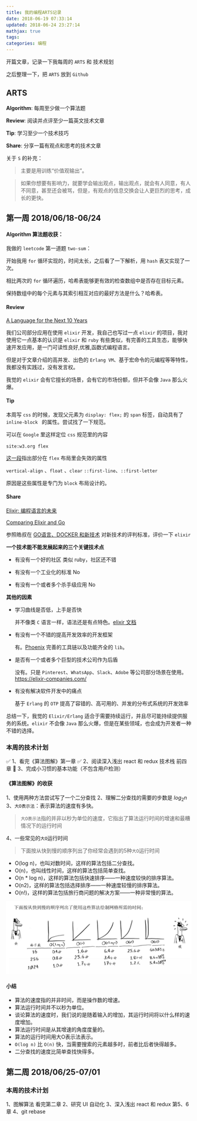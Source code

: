 ```yaml
---
title: 我的编程ARTS记录
date: 2018-06-19 07:33:14
updated: 2018-06-24 23:27:14
mathjax: true
tags:
categories: 编程
---
```


开篇文章，记录一下我每周的 `ARTS` 和 技术规划

之后整理一下，把 `ARTS` 放到 `Github`

## ARTS

**Algorithm**: 每周至少做一个算法题

**Review**: 阅读并点评至少一篇英文技术文章

**Tip**: 学习至少一个技术技巧

**Share**: 分享一篇有观点和思考的技术文章

关于 `S` 的补充：

> 主要是用训练“价值观输出”。

> 如果你想要有影响力，就要学会输出观点，输出观点，就会有人同意，有人不同意，甚至还会被骂，但是，有观点的信息交换会让人更巨烈的思考，成长的更快。

## 第一周 2018/06/18-06/24 

#### Algorithm 算法题收获：

我做的 `leetcode` 第一道题 `two-sum`：

开始我用 `for` 循环实现的，时间太长，之后看了一下解析，用 `hash` 表又实现了一次。

相比两次的 `for` 循环遍历，哈希表能够更有效的检查数组中是否存在目标元素。

保持数组中的每个元素与其索引相互对应的最好方法是什么？哈希表。

#### Review

[A Language for the Next 10 Years](https://programmingzen.com/next-programming-language/?utm_content=buffer3a898&utm_medium=social&utm_source=twitter.com&utm_campaign=buffer)

我们公司部分应用在使用 `elixir` 开发，我自己也写过一点 `elixir` 的项目，我对使用它一点基本的认识是 `elixir` 和 `ruby` 有些类似，有完善的工具生态，能够快速开发应用，是一门可读性良好,优雅,函数式编程语言。

但是对于文章介绍的高并发、出色的 `Erlang VM`、基于宏命令的元编程等等特性，我都没有实践过，没有发言权。

我觉的 `elixir` 会有它擅长的场景，会有它的市场份额，但并不会像 `Java` 那么火爆。

#### Tip

本周写 `css` 的时候，发现父元素为 `display: flex;` 的 `span` 标签，自动具有了 `inline-block ` 的属性。尝试找了一下规范。

可以在 `Google` 里这样定位 `css` 规范里的内容

```
site:w3.org flex 
```
[这一段](https://www.w3.org/TR/css-flexbox-1/#flex-containers)指出部分在 `flex` 布局里会失效的属性

`vertical-align` 、`float` 、`clear` `::first-line`、`::first-letter `

原因是这些属性是专门为 `block` 布局设计的。

#### Share

[Elixir: 编程语言的未来](https://blog.devopszen.com/elixir)

[Comparing Elixir and Go](https://blog.codeship.com/comparing-elixir-go/)

参照皓叔在 [GO语言、DOCKER 和新技术](https://coolshell.cn/articles/18190.html) 对新技术的评判标准，评价一下 `elixir`

**一个技术能不能发展起来的三个关键技术点**

- 有没有一个好的社区 
  类似 ruby，社区还不错

- 有没有一个工业化的标准
  No 

- 有没有一个或者多个杀手级应用
  No

**其他的因素**

- 学习曲线是否低，上手是否快
  
  并不像类 `C` 语言一样，语法还是有点特色。[elixir 文档](https://elixir-lang.org/)
  
- 有没有一个不错的提高开发效率的开发框架
  
  有。[Phoenix](http://phoenixframework.org/)  完善的工具链以及功能齐全的 `lib`。
  
- 是否有一个或者多个巨型的技术公司作为后盾

  没有。只是 `Pinterest`、`WhatsApp`、`Slack`、`Adobe` 等公司部分场景在使用。https://elixir-companies.com/

- 有没有解决软件开发中的痛点

  基于 `Erlang` 的 `OTP` 提高了容错的、高可用的、并发的分布式系统的开发效率 

总结一下，我觉的 `Elixir/Erlang` 适合于需要持续运行，并且尽可能持续提供服务的系统。`elixir` 不会像 `Java` 那么火爆，但是在某些领域，也会成为开发者一种不错的选择。

### 本周的技术计划

✅ 1、看完《算法图解》第一章
✅ 2、阅读深入浅出 react 和 redux 技术栈 前四章
💪 3、完成小习惯的基本功能（不包含用户检测）

#### 《算法图解》的收获

1、使用两种方法尝试写了一个二分查找
2、理解二分查找的需要的步数是 ${log_2 n}$
3、`大O表示法`：表示算法的速度有多快。
> `大O表示法`指的并非以秒为单位的速度，它指出了算法运行时间的增速和最糟情况下的运行时间

4、一些常见的`大O`运行时间 
> 下面按从快到慢的顺序列出了你经常会遇到的5种`大O`运行时间

- O(log n)，也叫对数时间，这样的算法包括二分查找。
- O(n)，也叫线性时间，这样的算法包括简单查找。
- O(n * log n)，这样的算法包括快速排序——一种速度较快的排序算法。 
- O(n2)，这样的算法包括选择排序——一种速度较慢的排序算法。
- O(n!)，这样的算法包括旅行商问题的解决方案——一种非常慢的算法。

![](/media/15294572109196.jpg)

#### 小结

- 算法的速度指的并非时间，而是操作数的增速。
- 算法运行时间并不以秒为单位。
- 谈论算法的速度时，我们说的是随着输入的增加，其运行时间将以什么样的速度增加。
- 算法运行时间是从其增速的角度度量的。 
- 算法的运行时间用大O表示法表示。
- `O(log n)` 比 `O(n)` 快，当需要搜索的元素越多时，前者比后者快得越多。
- 二分查找的速度比简单查找快得多。

## 第二周 2018/06/25-07/01

### 本周的技术计划 

1、图解算法 看完第二章
2、研究 UI 自动化
3、深入浅出 react 和 redux 第5、6 章 
4、git rebase




